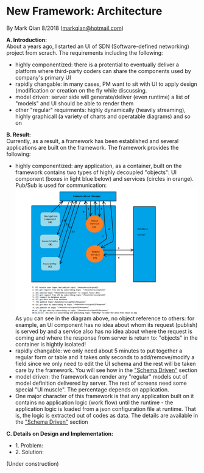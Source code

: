 New Framework: Architecture
=================================

By Mark Qian 8/2018 (markqian@hotmail.com)

<b>A. Introduction:</b><br/>
About a years ago, I started an UI of SDN (Software-defined networking) project from scrach. The requirements including the following:<br/>
<ul>
  <li>highly componentized: there is a protential to eventually deliver a platform where third-party coders can share the components used by company's primary UI</li>
  <li>rapidly changable: in many cases, PM want to sit with UI to apply design (modification or creation on the fly while discussing.</li>
  <li>model driven: server side will generate/deliver (even runtime) a list of "models" and UI should be able to  render them</li>
  <li>other "regular" requirments: highly dynamically (heavily streaming), highly graphicall (a variety of charts and operatable diagrams) and so on

</ul>
<b>B. Result:</b><br/> 
Currently, as a result, a framework has been established and several applications are built on the framework. The framework provides the following:<br/>
<ul>
  <li>highly componentized: any application, as a container, built on the framework contains two types of highly decoupled "objects": UI component (boxes in light blue below) and services (circles in orange). Pub/Sub is used for communication:</li>
  <img src="https://github.com/coolshare/NewFramework-Architect/blob/master/workflow3.png"/>
  As you can see in the diagram above, no object reference to others: for example, an UI component has no idea about whom its request (publish) is served by and a service also has no idea about where the request is coming and where the response from server is return to: "objects" in the container is hightly isolated!
  <li>rapidly changable: we only need about 5 minutes to put together a regular form or table and it takes only seconds to add/remove/modify a field since we only need to edit the UI schema and the rest will be taken care by the framework. You will see how in the <a href="https://github.com/coolshare/NewFramework-SchemaDriven" target="_blank">"Schema Driven"</a> section</li>
  <li>model driven: the framework can render any "regular" models out of model definition delivered by server. The rest of screens need some special "UI muscle". The percentage depends on application.</li>
  <li>One major character of this framework is that any application built on it contains no application logic (work flow) until the runtime - the application logic is loaded from a json configuration file at runtime. That is, the logic is extracted out of codes as data. The details are available in the <a href="https://github.com/coolshare/NewFramework-SchemaDriven" target="_blank">"Schema Driven"</a> section</li>
</ul>

<b>C. Details on Design and Implementation:</b><br/>
<ul>
  <li>1. Problem:</li>
  <li>2. Solution:</li>
</ul>

(Under construction)
